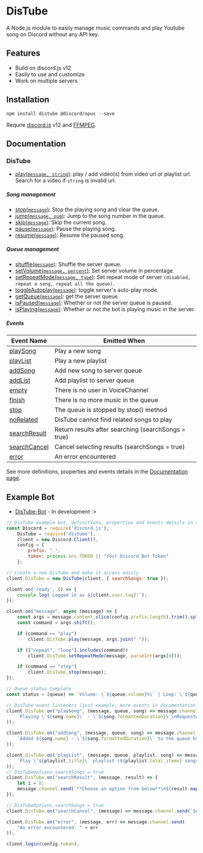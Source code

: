 # DisTube
A Node.js module to easily manage music commands and play Youtube song on Discord without any API key.

## Features

- Build on discord.js v12
- Easily to use and customize
- Work on multiple servers

## Installation

```npm
npm install distube @discord/opus --save
```

Require [discord.js](discord.js.org) v12 and [FFMPEG](https://www.ffmpeg.org/download.html).

## Documentation

### DisTube
- [play(`message, string`)](https://distube.js.org/DisTube.html#play): play / add video(s) from video url or playlist url. Search for a video if `string` is invalid url.

##### Song management
- [stop(`message`)](https://distube.js.org/DisTube.html#stop): Stop the playing song and clear the queue.
- [jump(`message, num`)](https://distube.js.org/DisTube.html#jump): Jump to the song number in the queue.
- [skip(`message`)](https://distube.js.org/DisTube.html#skip): Skip the current song.
- [pause(`message`)](https://distube.js.org/DisTube.html#pause): Pause the playing song.
- [resume(`message`)](https://distube.js.org/DisTube.html#resume): Resume the paused song.

##### Queue management
- [shuffle(`message`)](https://distube.js.org/DisTube.html#shuffle): Shuffle the server queue.
- [setVolume(`message, percent`)](https://distube.js.org/DisTube.html#setVolume): Set server volume in percentage.
- [setRepeatMode(`message, type`)](https://distube.js.org/DisTube.html#setRepeatMode): Set repeat mode of server `(disabled, repeat a song, repeat all the queue)`.
- [toggleAutoplay(`message`)](https://distube.js.org/DisTube.html#toggleAutoplay): toggle server's auto-play mode.
- [getQueue(`message`)](https://distube.js.org/DisTube.html#getQueue): get the server queue.
- [isPaused(`message`)](https://distube.js.org/DisTube.html#isPaused): Whether or not the server queue is paused.
- [isPlaying(`message`)](https://distube.js.org/DisTube.html#isPlaying): Whether or not the bot is playing music in the server.

##### Events

| Event Name                                                             | Emitted When                                        |
|------------------------------------------------------------------------|-----------------------------------------------------|
| [playSong](https://distube.js.org/DisTube.html#event:playSong)         | Play a new song                                     |
| [playList](https://distube.js.org/DisTube.html#event:playList)         | Play a new playlist                                 |
| [addSong](https://distube.js.org/DisTube.html#event:addSong)           | Add new song to server queue                        |
| [addList](https://distube.js.org/DisTube.html#event:addList)           | Add playlist to server queue                        |
| [empty](https://distube.js.org/DisTube.html#event:empty)               | There is no user in VoiceChannel                    |
| [finish](https://distube.js.org/DisTube.html#event:finish)             | There is no more music in the queue                 |
| [stop](https://distube.js.org/DisTube.html#event:stop)                 | The queue is stopped by stop() method               |
| [noRelated](https://distube.js.org/DisTube.html#event:noRelated)       | DisTube cannot find related songs to play           |
| [searchResult](https://distube.js.org/DisTube.html#event:searchResult) | Return results after searching (searchSongs = true) |
| [searchCancel](https://distube.js.org/DisTube.html#event:searchCancel) | Cancel selecting results (searchSongs = true)       |
| [error](https://distube.js.org/DisTube.html#event:error)               | An error encountered                                |

See more definitions, properties and events details in the [Documentation page](https://distube.js.org/).

## Example Bot

- [DisTube-Bot](https://github.com/skick1234/DisTube-Bot) - In development :>

```javascript
// DisTube example bot, definitions, properties and events details in the Documentation page.
const Discord = require('discord.js'),
    DisTube = require('distube'),
    client = new Discord.Client(),
    config = {
        prefix: ".",
        token: process.env.TOKEN || "Your Discord Bot Token"
    };

// Create a new DisTube and make it access easily
client.DisTube = new DisTube(client, { searchSongs: true });

client.on('ready', () => {
    console.log(`Logged in as ${client.user.tag}!`);
});

client.on("message", async (message) => {
    const args = message.content.slice(config.prefix.length).trim().split(/ +/g);
    const command = args.shift();

    if (command == "play")
        client.DisTube.play(message, args.join(" "));

    if (["repeat", "loop"].includes(command))
        client.DisTube.setRepeatMode(message, parseInt(args[0]));

    if (command == "stop")
        client.DisTube.stop(message);
});

// Queue status template
const status = (queue) => `Volume: \`${queue.volume}%\` | Loop: \`${queue.repeatMode ? queue.repeatMode == 2 ? "All Queue" : "This Song" : "Off"}\` | Autoplay: \`${queue.autoplay ? "On" : "Off"}\``;

// DisTube event listeners (just example, more events in documentation page)
client.DisTube.on("playSong", (message, queue, song) => message.channel.send(
    `Playing \`${song.name}\` - \`${song.formattedDuration}\`\nRequested by: ${song.user}\n${status(queue)}`
));

client.DisTube.on("addSong", (message, queue, song) => message.channel.send(
    `Added ${song.name} - \`${song.formattedDuration}\` to the queue by ${song.user}`
));

client.DisTube.on("playList", (message, queue, playlist, song) => message.channel.send(
    `Play \`${playlist.title}\` playlist (${playlist.total_items} songs).\nRequested by: ${song.user}\nNow playing \`${song.name}\` - \`${song.formattedDuration}\`\n${status(queue)}`
));
// DisTubeOptions.searchSongs = true
client.DisTube.on("searchResult", (message, result) => {
    let i = 0;
    message.channel.send(`**Choose an option from below**\n${result.map(song => `**${++i}**. ${song.title} - \`${song.duration}\``).join("\n")}\n*Enter anything else or wait 60 seconds to cancel*`);
});

// DisTubeOptions.searchSongs = true
client.DisTube.on("searchCancel", (message) => message.channel.send(`Searching canceled`));

client.DisTube.on("error", (message, err) => message.channel.send(
    "An error encountered: " + err
));

client.login(config.token);
```